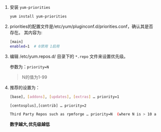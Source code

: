 1. 安装 `yum-priorities`

    ```bash
    yum install yum-priorities
    ```



2. priorities的配置文件是/etc/yum/pluginconf.d/priorities.conf，确认其是否存在。
    其内容为:

    ```bash
    [main]
    enabled=1  # 0禁用 1启用
    ```

   

3. 编辑 /etc/yum.repos.d/ 目录下的 `*.repo` 文件来设置优先级。

    参数为：`priority=N`

    > N的值为1-99



4. 推荐的设置为：

    ```bash
    [base], [addons], [updates], [extras] … priority=1 
    
    [centosplus],[contrib] … priority=2
    
    Third Party Repos such as rpmforge … priority=N  (where N is > 10 and based on your preference)
    ```

    **数字越大,优先级越低**